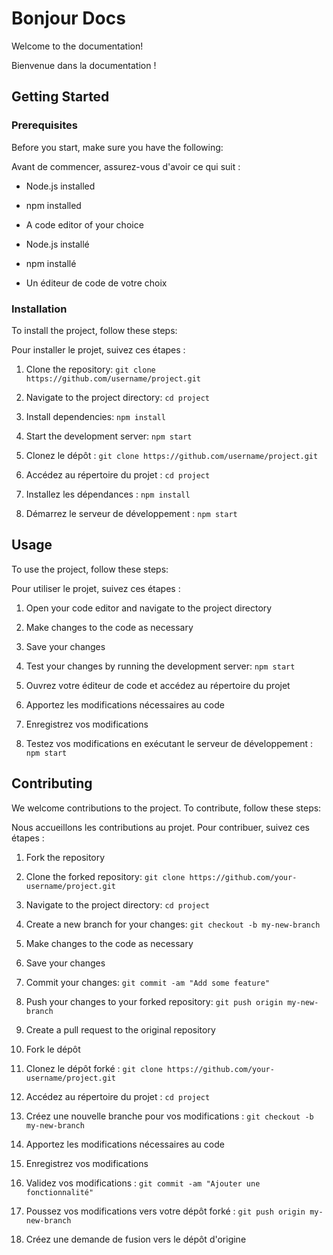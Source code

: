 # Bonjour Docs

Welcome to the documentation!

Bienvenue dans la documentation !

## Getting Started

### Prerequisites

Before you start, make sure you have the following:

Avant de commencer, assurez-vous d'avoir ce qui suit :

- Node.js installed
- npm installed
- A code editor of your choice

- Node.js installé
- npm installé
- Un éditeur de code de votre choix

### Installation

To install the project, follow these steps:

Pour installer le projet, suivez ces étapes :

1. Clone the repository: `git clone https://github.com/username/project.git`
2. Navigate to the project directory: `cd project`
3. Install dependencies: `npm install`
4. Start the development server: `npm start`

1. Clonez le dépôt : `git clone https://github.com/username/project.git`
2. Accédez au répertoire du projet : `cd project`
3. Installez les dépendances : `npm install`
4. Démarrez le serveur de développement : `npm start`

## Usage

To use the project, follow these steps:

Pour utiliser le projet, suivez ces étapes :

1. Open your code editor and navigate to the project directory
2. Make changes to the code as necessary
3. Save your changes
4. Test your changes by running the development server: `npm start`

1. Ouvrez votre éditeur de code et accédez au répertoire du projet
2. Apportez les modifications nécessaires au code
3. Enregistrez vos modifications
4. Testez vos modifications en exécutant le serveur de développement : `npm start`

## Contributing

We welcome contributions to the project. To contribute, follow these steps:

Nous accueillons les contributions au projet. Pour contribuer, suivez ces étapes :

1. Fork the repository
2. Clone the forked repository: `git clone https://github.com/your-username/project.git`
3. Navigate to the project directory: `cd project`
4. Create a new branch for your changes: `git checkout -b my-new-branch`
5. Make changes to the code as necessary
6. Save your changes
7. Commit your changes: `git commit -am "Add some feature"`
8. Push your changes to your forked repository: `git push origin my-new-branch`
9. Create a pull request to the original repository

1. Fork le dépôt
2. Clonez le dépôt forké : `git clone https://github.com/your-username/project.git`
3. Accédez au répertoire du projet : `cd project`
4. Créez une nouvelle branche pour vos modifications : `git checkout -b my-new-branch`
5. Apportez les modifications nécessaires au code
6. Enregistrez vos modifications
7. Validez vos modifications : `git commit -am "Ajouter une fonctionnalité"`
8. Poussez vos modifications vers votre dépôt forké : `git push origin my-new-branch`
9. Créez une demande de fusion vers le dépôt d'origine

